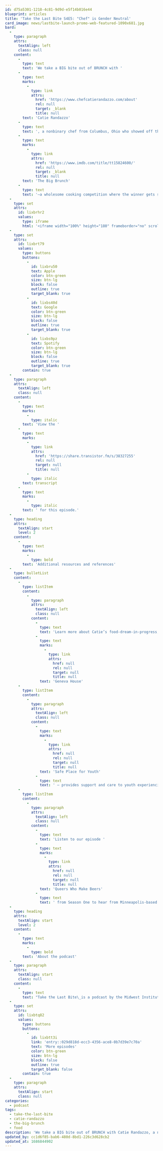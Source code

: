 ```yaml
---
id: d75a5301-1218-4c81-9d9d-e5f14b016e44
blueprint: articles
title: 'Take the Last Bite S4E5: "Chef" is Gender Neutral'
card_image: news/lastbite-launch-promo-web-featured-1090x681.jpg
bard:
  -
    type: paragraph
    attrs:
      textAlign: left
      class: null
    content:
      -
        type: text
        text: 'We take a BIG bite out of BRUNCH with '
      -
        type: text
        marks:
          -
            type: link
            attrs:
              href: 'https://www.chefcatierandazzo.com/about'
              rel: null
              target: _blank
              title: null
        text: 'Catie Randazzo'
      -
        type: text
        text: ', a nonbinary chef from Columbus, Ohio who showed off their “filthy biscuits” as a cheftestant on HBOMax’s '
      -
        type: text
        marks:
          -
            type: link
            attrs:
              href: 'https://www.imdb.com/title/tt15824600/'
              rel: null
              target: _blank
              title: null
        text: 'The Big Brunch'
      -
        type: text
        text: '—a wholesome cooking competition where the winner gets support with their big food dream. We chat about Catie’s vision for connecting trans youth to food & service industry skills, their queer & culinary come-ups in fast food kitchens, and some of their favorite moments on The Big Brunch.'
  -
    type: set
    attrs:
      id: lixbrhr2
      values:
        type: iframe
        html: '<iframe width="100%" height="180" frameborder="no" scrolling="no" seamless src="https://share.transistor.fm/e/38327255"></iframe>'
  -
    type: set
    attrs:
      id: lixbrt79
      values:
        type: buttons
        buttons:
          -
            id: lixbru50
            text: Apple
            color: btn-green
            size: btn-lg
            block: false
            outline: true
            target_blank: true
          -
            id: lixbs40d
            text: Google
            color: btn-green
            size: btn-lg
            block: false
            outline: true
            target_blank: true
          -
            id: lixbs9pz
            text: Spotify
            color: btn-green
            size: btn-lg
            block: false
            outline: true
            target_blank: true
        contain: true
  -
    type: paragraph
    attrs:
      textAlign: left
      class: null
    content:
      -
        type: text
        marks:
          -
            type: italic
        text: 'View the '
      -
        type: text
        marks:
          -
            type: link
            attrs:
              href: 'https://share.transistor.fm/s/38327255'
              rel: null
              target: null
              title: null
          -
            type: italic
        text: transcript
      -
        type: text
        marks:
          -
            type: italic
        text: ' for this episode.'
  -
    type: heading
    attrs:
      textAlign: start
      level: 2
    content:
      -
        type: text
        marks:
          -
            type: bold
        text: 'Additional resources and references'
  -
    type: bulletList
    content:
      -
        type: listItem
        content:
          -
            type: paragraph
            attrs:
              textAlign: left
              class: null
            content:
              -
                type: text
                text: 'Learn more about Catie’s food-dream-in-progress, '
              -
                type: text
                marks:
                  -
                    type: link
                    attrs:
                      href: null
                      rel: null
                      target: null
                      title: null
                text: 'Geneva House'
      -
        type: listItem
        content:
          -
            type: paragraph
            attrs:
              textAlign: left
              class: null
            content:
              -
                type: text
                marks:
                  -
                    type: link
                    attrs:
                      href: null
                      rel: null
                      target: null
                      title: null
                text: 'Safe Place for Youth'
              -
                type: text
                text: ' – provides support and care to youth experiencing homelessness'
      -
        type: listItem
        content:
          -
            type: paragraph
            attrs:
              textAlign: left
              class: null
            content:
              -
                type: text
                text: 'Listen to our episode '
              -
                type: text
                marks:
                  -
                    type: link
                    attrs:
                      href: null
                      rel: null
                      target: null
                      title: null
                text: 'Queers Who Make Beers'
              -
                type: text
                text: ' from Season One to hear from Minneapolis-based microbrewers on the ways they want to create higher standards for workplace conditions & their unique pathways into the field.'
  -
    type: heading
    attrs:
      textAlign: start
      level: 2
    content:
      -
        type: text
        marks:
          -
            type: bold
        text: 'About the podcast'
  -
    type: paragraph
    attrs:
      textAlign: start
      class: null
    content:
      -
        type: text
        text: "Take the Last Bite\_is a podcast by the Midwest Institute for Sexuality and Gender Diversity. It's a direct counter to the Midwest Nice mentality— highlighting advocacy and activism by queer/trans communities in the Midwest region. Through each episode, we're aiming to unearth the often disregarded and unacknowledged contributions of queer and trans folks to social change through interviews, casual conversations and reflections on Midwest queer time, space, and place."
  -
    type: set
    attrs:
      id: lixbtq82
      values:
        type: buttons
        buttons:
          -
            id: lixbtt3i
            link: 'entry::029d818d-ecc3-4356-ace8-0b7d39e7c70a'
            text: 'More episodes'
            color: btn-green
            size: btn-lg
            block: false
            outline: true
            target_blank: false
        contain: true
  -
    type: paragraph
    attrs:
      textAlign: start
      class: null
categories:
  - podcast
tags:
  - take-the-last-bite
  - catie-randazzo
  - the-big-brunch
  - food
description: 'We take a BIG bite out of BRUNCH with Catie Randazzo, a nonbinary chef from Columbus, Ohio who showed off their “filthy biscuits” as a cheftestant on HBOMax’s The Big Brunch—a wholesome cooking competition where the winner gets support with their big food dream. We chat about Catie’s vision for connecting trans youth to food & service industry skills, their queer & culinary come-ups in fast food kitchens, and some of their favorite moments on The Big Brunch.'
updated_by: cc1d6f85-bab6-480d-8bd1-226c3d628cb2
updated_at: 1686844902
---
```

